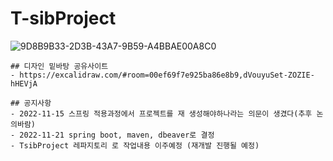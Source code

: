 # T-sibProject 

![9D8B9B33-2D3B-43A7-9B59-A4BBAE00A8C0](https://user-images.githubusercontent.com/89565071/202438956-e10ec48b-5eaa-4656-a9e6-21c046970ba8.jpeg)

```
## 디자인 밑바탕 공유사이트
- https://excalidraw.com/#room=00ef69f7e925ba86e8b9,dVouyuSet-ZOZIE-hHEVjA
```

```
## 공지사항
- 2022-11-15 스프링 적용과정에서 프로젝트를 재 생성해야하나라는 의문이 생겼다(추후 논의바람)
- 2022-11-21 spring boot, maven, dbeaver로 결정 
- TsibProject 레파지토리 로 작업내용 이주예정 (재개발 진행될 예정)
```
